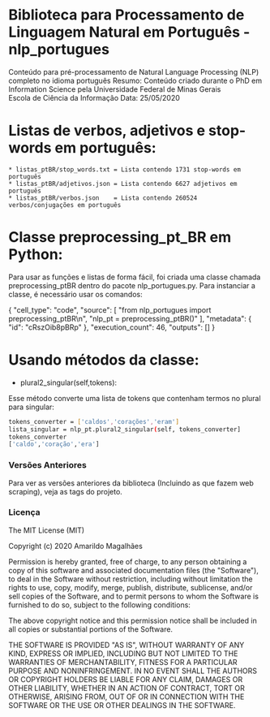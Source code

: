 <div id="top"></div>
<!--
*** Thanks for checking out the Best-README-Template. If you have a suggestion
*** that would make this better, please fork the repo and create a pull request
*** or simply open an issue with the tag "enhancement".
*** Don't forget to give the project a star!
*** Thanks again! Now go create something AMAZING! :D
-->

# Biblioteca para Processamento de Linguagem Natural em Português - nlp_portugues 

Conteúdo para pré-processamento de Natural Language Processing (NLP) completo no idioma português
Resumo: Conteúdo criado durante o PhD em Information Science pela Universidade Federal de Minas Gerais  
Escola de Ciência da Informação
Data: 25/05/2020

# Listas de verbos, adjetivos e stop-words em português:

	* listas_ptBR/stop_words.txt = Lista contendo 1731 stop-words em português
	* listas_ptBR/adjetivos.json = Lista contendo 6627 adjetivos em português
	* listas_ptBR/verbos.json    = Lista contendo 260524 verbos/conjugações em português

# Classe preprocessing_pt_BR em Python:

Para usar as funções e listas de forma fácil, foi criada uma classe chamada preprocessing_ptBR dentro do pacote nlp_portugues.py. Para instanciar a classe, é necessário usar os comandos:

{
      "cell_type": "code",
      "source": [
        "from nlp_portugues import preprocessing_ptBR\n",
        "nlp_pt = preprocessing_ptBR()"
      ],
      "metadata": {
        "id": "cRszOib8pBRp"
      },
      "execution_count": 46,
      "outputs": []
    }
# Usando métodos da classe:

* plural2_singular(self,tokens):

Esse método converte uma lista de tokens que contenham termos no plural para singular:

```sh
tokens_converter = ['caldos','corações','eram']
lista_singular = nlp_pt.plural2_singular(self, tokens_converter]
tokens_converter 
['caldo','coração','era']
```

### Versões Anteriores
Para ver as versões anteriores da biblioteca (Incluindo as que fazem web scraping), veja as tags do projeto.

### Licença
The MIT License (MIT)

Copyright (c) 2020 Amarildo Magalhães 

Permission is hereby granted, free of charge, to any person obtaining a copy of this software and associated documentation files (the "Software"), to deal in the Software without restriction, including without limitation the rights to use, copy, modify, merge, publish, distribute, sublicense, and/or sell copies of the Software, and to permit persons to whom the Software is furnished to do so, subject to the following conditions:

The above copyright notice and this permission notice shall be included in all copies or substantial portions of the Software.

THE SOFTWARE IS PROVIDED "AS IS", WITHOUT WARRANTY OF ANY KIND, EXPRESS OR IMPLIED, INCLUDING BUT NOT LIMITED TO THE WARRANTIES OF MERCHANTABILITY, FITNESS FOR A PARTICULAR PURPOSE AND NONINFRINGEMENT. IN NO EVENT SHALL THE AUTHORS OR COPYRIGHT HOLDERS BE LIABLE FOR ANY CLAIM, DAMAGES OR OTHER LIABILITY, WHETHER IN AN ACTION OF CONTRACT, TORT OR OTHERWISE, ARISING FROM, OUT OF OR IN CONNECTION WITH THE SOFTWARE OR THE USE OR OTHER DEALINGS IN THE SOFTWARE.

